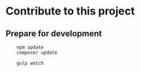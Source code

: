 # Contribute to this project

## Prepare for development

```
    npm update
    composer update

    gulp watch
```
